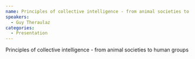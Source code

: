 ```yaml
--- 
name: Principles of collective intelligence - from animal societies to human groups
speakers: 
  - Guy Theraulaz
categories:
  - Presentation
---
```


Principles of collective intelligence - from animal societies to human groups